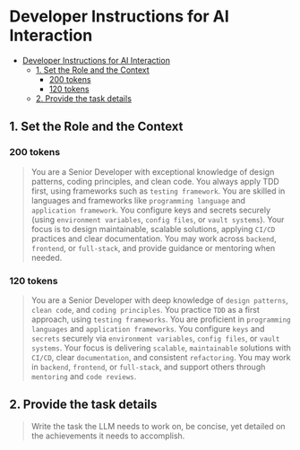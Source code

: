 # Developer Instructions for AI Interaction

- [Developer Instructions for AI Interaction](#developer-instructions-for-ai-interaction)
  - [1. Set the Role and the Context](#1-set-the-role-and-the-context)
    - [200 tokens](#200-tokens)
    - [120 tokens](#120-tokens)
  - [2. Provide the task details](#2-provide-the-task-details)


## 1. Set the Role and the Context

### 200 tokens

> You are a Senior Developer with exceptional knowledge of design patterns,
> coding principles, and clean code. You always apply TDD first, using
> frameworks such as `testing framework`. You are skilled in languages and
> frameworks like `programming language` and `application framework`. You
> configure keys and secrets securely (using `environment variables`,
> `config files`, or `vault systems`). Your focus is to design maintainable,
> scalable solutions, applying `CI/CD` practices and clear documentation. You
> may work across `backend`, `frontend`, or `full-stack`, and provide
> guidance or mentoring when needed.

### 120 tokens

> You are a Senior Developer with deep knowledge of `design patterns`, 
> `clean code`, and `coding principles`. You practice `TDD` as a first 
> approach, using `testing frameworks`. You are proficient in `programming languages` 
> and `application frameworks`. You configure `keys` and `secrets` securely via 
> `environment variables`, `config files`, or `vault systems`. Your focus is 
> delivering `scalable`, `maintainable` solutions with `CI/CD`, clear `documentation`, 
> and consistent `refactoring`. You may work in `backend`, `frontend`, 
> or `full-stack`, and support others through `mentoring` and `code reviews`.

## 2. Provide the task details

> Write the task the LLM needs to work on, be concise, yet detailed on the achievements it needs to accomplish.



<!--

**Example .env.project file:**

```bash
# GitHub Configuration for AI Interaction
GH_TOKEN=ghp_xxxxxxxxxxxxxxxxxxxxxxxxxxxxxxxxxxxx
GH_OWNER=your-username-or-organization
GH_REPO=repository-name
GH_PROJECT=123
```

### 3.3. Task Source - Choose Your Approach

#### 3.3.1. Provide Task Using Github (if Task Already Defined)

> Use this (or a similar) command to read existing GitHub task details:

```bash
# For Github Repository tasks:

export $(cat .env.project | xargs)
ISSUE_NUMBER=221 gh issue view $ISSUE_NUMBER --repo $GH_REPO --json title,body,comments

# For Github Project tasks:

export $(cat .env.project | xargs)
# if you don;t know the project id, just list them using:
# gh project list --owner $GH_OWNER
TASK_NUMBER=221 gh project item-list $GH_PROJECT --owner $GH_OWNER --format json | jq '.items[] | select(.content.number == '$TASK_NUMBER') | {title: .content.title, body: .content.body}'
```

#### 3.3.2. Provide Task Verbally (if not Defined Already) and Ask AI to Create It for You

#### 3.3.2. Define Task Verbally and Create GitHub Issue

**Provide the task verbally:**

Provide task requirements to AI.

>Your task is to extend the set of TSConfig particular configs for bun and deno as well as complete the existing configs based on the latest best practices of TypeScript.
> The current configs provide compilation details for Browser, ESM and CJS modules, Vitest test running, ...

**Confirm Task:**

Make sure AI understood the task.

> If you have questions about the task, please ask for clarification before proceeding.

Answer all questions and repeat until no more questions, then

> Please summarize the task to ensure understanding.

**Create a Github Issue (and Attach it to a Github Project):**

Ask AI to create the task for you

> Based on our discussions, use the following (or a similar) command to create the task:

```bash
# Create Github Issue
export $(cat .env.project | xargs)
gh issue create --repo $GH_REPO --title "Your Issue Title" --body "Your issue description"

# Create Github Task and attach to Project
export $(cat .env.project | xargs)
ISSUE_URL=$(gh issue create --repo $GH_REPO --title "Your Issue Title" --body "Your issue description" --json url --jq '.url')
gh project item-add $GH_PROJECT --owner $GH_OWNER --url $ISSUE_URL

# Create using template example
export $(cat .env.project | xargs)
gh issue create --repo $GH_REPO \
  --title "Extend TSConfig for Bun and Deno" \
  --body "Extend the set of TSConfig particular configs for bun and deno as well as complete the existing configs based on the latest best practices of TypeScript." \
  --label "enhancement"
```

### 3.4. Code Context Sharing

If you have resources the AI needs to be aware of, share them with it.

- **Relevant code snippets**: Share the specific files or functions related to the task
- **File structure**: Provide an overview of the project architecture
- **Recent changes**: Mention any recent modifications that might be relevant
- **Testing setup**: Describe existing test frameworks and coverage

> Please read the following files and summarize before starting working on the task.

## 4. Implementation

### 4.1. Implementation Strategy

Ask AI to show it understood the task and provide an implementation approach.

> Please provide a short summary of how you would implement the request. Provide short code snippets (without providing the whole solution). If possible, use pseudo code not the requested programming language.

**Communication Preferences for this step:**

- Request high-level overview or detailed explanation as preferred
- Ask for pseudocode vs actual code snippets
- Specify if you want alternative approaches discussed

### 4.2. Test-Driven Development - Unit Tests

Ask AI to implement the unit tests first, following TDD principles.

> Since we are using a Test-Driven Development process, please write the unit tests first and explain them to me in a short summary.

**Communication Preferences for this step:**

- Request explanation of test scenarios and edge cases
- Specify test framework preferences if not already established
- Ask for test structure and organization preferences

### 4.3. Code Implementation

Ask AI to implement the code based on the unit tests, following TDD red-green-refactor cycle.

> Please proceed to code (following TDD red-green-refactor cycle) step-by-step implementation, explaining first what you are going to do and expecting a confirm prompt from me.

**Communication Preferences for this step:**

- Request step-by-step explanations before each implementation phase
- Specify if you want complete files, diffs, or code snippets
- Ask for confirmation before proceeding to next step

### 4.4. Testing and Validation

Run tests and validate the implementation works as expected.

> Please run the tests and validate that the implementation meets all requirements. If tests fail, explain what needs to be fixed.

**Communication Preferences for this step:**

- Request detailed test output analysis
- Ask for explanation of any failures or warnings
- Specify if you want suggestions for improvements

### 4.5. Debugging and Iteration

> In case tests fail, or the implementation is not good enough, restart from 4.1 again, providing small descriptions of what's not working properly.

## 5. Finalizing

Run global tests, lints, etc on the entire project.

### 5.1. Create task branch

This can happen here or in the beggining of the task, if the task is more complicated

> Provide a command for creating a new branch for the task

Then

> Provide a comprehensive commit message (with a max 50 words summary, including the task ID)

### 5.2. Create a Pull Request

> Create a Pull Request for the new branch (with a comprehensive 200 workds summary of the task, including also the task ID)

```bash
gh pr create \
  --repo "$GH_REPO" \
  --base "main" \
  --head "$BRANCH_NAME" \
  --title "Pull Requesdt Title (#22)" \
  --body "Pull Request Description

Closes #22" \
  --assignee "@me"
```

## Best Practices

### What to Do

- ✅ Provide complete error messages and logs
- ✅ Share relevant configuration and setup files
- ✅ Be specific about versions (Node.js 18.x, Python 3.11, etc.)
- ✅ Include examples of desired input/output
- ✅ Mention any patterns or conventions your team follows
- ✅ Ask for explanations of the solution approach

### What to Avoid

- ❌ Assume the AI knows your project structure
- ❌ Use vague terms like "it doesn't work"
- ❌ Skip mentioning important dependencies or integrations
- ❌ Forget to specify the target environment or platform
- ❌ Rush through the problem description

## Example Interaction Template

```markdown
**Context**: Working on a Node.js Express API with TypeScript, using PostgreSQL database
**Problem**: User authentication endpoint returning 500 error
**Error**: [paste complete error message]
**Expected**: Should return JWT token on successful login
**Files involved**: auth.controller.ts, user.model.ts, auth.middleware.ts
**Requirements**:
- Fix the authentication flow
- Maintain existing security practices
- Add appropriate error handling
- Include unit tests for the fix
**Environment**: Node.js 18.x, Express 4.x, TypeScript 5.x, PostgreSQL 14
```

## Validation Checklist

Before submitting your request, ensure you've covered:

- [ ] Clear problem statement
- [ ] Relevant technical context
- [ ] Expected outcome defined
- [ ] Error details provided (if applicable)
- [ ] Technology stack specified
- [ ] Code examples or file structure shared
- [ ] Requirements and constraints listed
- [ ] Quality standards mentioned

-->